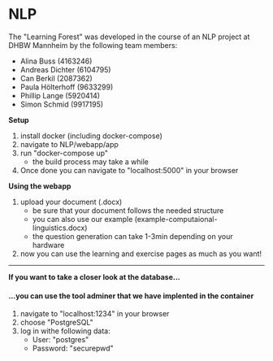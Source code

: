 # NLP

The "Learning Forest" was developed in the course of an NLP project at DHBW Mannheim by the following team members:

- Alina Buss (4163246)
- Andreas Dichter (6104795)
- Can Berkil (2087362)
- Paula Hölterhoff (9633299)
- Phillip Lange (5920414)
- Simon Schmid (9917195)

**Setup**
1. install docker (including docker-compose)
2. navigate to NLP/webapp/app
3. run "docker-compose up"
    - the build process may take a while
4. Once done you can navigate to "localhost:5000" in your browser

**Using the webapp**
1. upload your document (.docx)
    - be sure that your document follows the needed structure
    - you can also use our example (example-computaional-linguistics.docx)
    - the question generation can take 1-3min depending on your hardware
2. now you can use the learning and exercise pages as much as you want!

** **
**If you want to take a closer look at the database...** 
#### ...you can use the tool adminer that we have implented in the container
1. navigate to "localhost:1234" in your browser
2. choose "PostgreSQL"
3. log in withe following data:
    - User: "postgres"
    - Password: "securepwd"